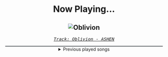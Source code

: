 <div align="center"> 
<h1>Now Playing...</h1>

![Oblivion](https://i.scdn.co/image/ab67616d00001e0248128a911d72ad3a34ddb20d)
--
_<samp><a href="https://open.spotify.com/track/2FRswSryr77ZnU5arQbfH2">Track: Oblivion - ASHEN</a></samp>_

<div style="border: 1px #4B5054 solid"></div>
<details>
  <summary>
    Previous played songs
  </summary>
  <table>
    <thead>
      <tr>
        <th>
          Artist
        </th>
        <th>
          Song
        </th>
        <th>
          Link
        </th>
      </tr>
    </thead>
    <tbody>
      <tr><td>ASHEN</td><td>Oblivion</td><td><a href="https://open.spotify.com/track/2FRswSryr77ZnU5arQbfH2">https://open.spotify.com/track/2FRswSryr77ZnU5arQbfH2</a></td></tr><tr><td>ASHEN</td><td>Oblivion</td><td><a href="https://open.spotify.com/track/2FRswSryr77ZnU5arQbfH2">https://open.spotify.com/track/2FRswSryr77ZnU5arQbfH2</a></td></tr><tr><td>ASHEN</td><td>Oblivion</td><td><a href="https://open.spotify.com/track/2FRswSryr77ZnU5arQbfH2">https://open.spotify.com/track/2FRswSryr77ZnU5arQbfH2</a></td></tr><tr><td>ASHEN</td><td>Chimera's Theme</td><td><a href="https://open.spotify.com/track/6AbVCVKfnKAVGmvsbgRKXu">https://open.spotify.com/track/6AbVCVKfnKAVGmvsbgRKXu</a></td></tr><tr><td>ASHEN</td><td>Oblivion</td><td><a href="https://open.spotify.com/track/2FRswSryr77ZnU5arQbfH2">https://open.spotify.com/track/2FRswSryr77ZnU5arQbfH2</a></td></tr><tr><td>ASHEN</td><td>Oblivion</td><td><a href="https://open.spotify.com/track/2FRswSryr77ZnU5arQbfH2">https://open.spotify.com/track/2FRswSryr77ZnU5arQbfH2</a></td></tr><tr><td>ASHEN</td><td>Sacrifice</td><td><a href="https://open.spotify.com/track/36UXVEQaO4f6YXc6H1x2Ky">https://open.spotify.com/track/36UXVEQaO4f6YXc6H1x2Ky</a></td></tr><tr><td>ASHEN</td><td>Sacrifice</td><td><a href="https://open.spotify.com/track/36UXVEQaO4f6YXc6H1x2Ky">https://open.spotify.com/track/36UXVEQaO4f6YXc6H1x2Ky</a></td></tr><tr><td>ASHEN</td><td>Clone of a Clone</td><td><a href="https://open.spotify.com/track/0OXVuWFto4I9imY3fo3S3g">https://open.spotify.com/track/0OXVuWFto4I9imY3fo3S3g</a></td></tr><tr><td>ASHEN</td><td>Sacrifice</td><td><a href="https://open.spotify.com/track/36UXVEQaO4f6YXc6H1x2Ky">https://open.spotify.com/track/36UXVEQaO4f6YXc6H1x2Ky</a></td></tr><tr><td>ASHEN</td><td>Desire</td><td><a href="https://open.spotify.com/track/2y2mYrCxjKOXej6dQhk66B">https://open.spotify.com/track/2y2mYrCxjKOXej6dQhk66B</a></td></tr><tr><td>ASHEN</td><td>Altering</td><td><a href="https://open.spotify.com/track/7x5LYHBYFbGpGgYqn6ptEE">https://open.spotify.com/track/7x5LYHBYFbGpGgYqn6ptEE</a></td></tr><tr><td>ASHEN</td><td>Cover Me Red</td><td><a href="https://open.spotify.com/track/13SGfiWIMQbR3RuEgPAB46">https://open.spotify.com/track/13SGfiWIMQbR3RuEgPAB46</a></td></tr><tr><td>ASHEN</td><td>Chimera's Theme</td><td><a href="https://open.spotify.com/track/6AbVCVKfnKAVGmvsbgRKXu">https://open.spotify.com/track/6AbVCVKfnKAVGmvsbgRKXu</a></td></tr><tr><td>ASHEN</td><td>Oblivion</td><td><a href="https://open.spotify.com/track/2FRswSryr77ZnU5arQbfH2">https://open.spotify.com/track/2FRswSryr77ZnU5arQbfH2</a></td></tr><tr><td>ASHEN</td><td>Crystal Tears</td><td><a href="https://open.spotify.com/track/3oGeaHBsY2bwOyPUB9EuWd">https://open.spotify.com/track/3oGeaHBsY2bwOyPUB9EuWd</a></td></tr><tr><td>ASHEN</td><td>Chimera</td><td><a href="https://open.spotify.com/track/27iLrdcEoBMK5KuRJ54m3s">https://open.spotify.com/track/27iLrdcEoBMK5KuRJ54m3s</a></td></tr><tr><td>ASHEN</td><td>Meet Again</td><td><a href="https://open.spotify.com/track/4399iTKdFdPuH5K4b1JQON">https://open.spotify.com/track/4399iTKdFdPuH5K4b1JQON</a></td></tr><tr><td>ASHEN</td><td>You were always here</td><td><a href="https://open.spotify.com/track/2waARagOWSZcLVJMqvxUNE">https://open.spotify.com/track/2waARagOWSZcLVJMqvxUNE</a></td></tr><tr><td>The Plot In You</td><td>Silence</td><td><a href="https://open.spotify.com/track/7tv8zTisovOo3Xb9KAVOpa">https://open.spotify.com/track/7tv8zTisovOo3Xb9KAVOpa</a></td></tr>
    </tbody>
  </table>
</details>

</div>
